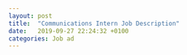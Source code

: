 ```yaml
---
layout: post
title:  "Communications Intern Job Description"
date:   2019-09-27 22:24:32 +0100
categories: Job ad
---
```

